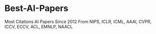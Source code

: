 # Best-AI-Papers

Most Citations AI Papers Since 2012 From NIPS, ICLR, ICML, AAAI, CVPR, ICCV, ECCV, ACL, EMNLP, NAACL
